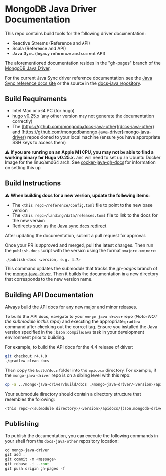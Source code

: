 # MongoDB Java Driver Documentation

This repo contains build tools for the following driver documentation:

- Reactive Streams (Reference and API)
- Scala (Reference and API)
- Java Sync (legacy reference and current API)

The aforementioned documentation resides in the "gh-pages" branch of
the [MongoDB Java Driver](https://github.com/mongodb/mongo-java-driver).

For the current Java Sync driver reference documentation, see the
[Java Sync reference docs site](https://www.mongodb.com/docs/drivers/java/sync)
or the source in the [docs-java repository](https://github.com/mongodb/docs-java).

## Build Requirements

- Intel Mac or x64 PC (for hugo)
- [hugo v0.25.x](https://github.com/gohugoio/hugo/releases/tag/v0.25.1) (any other version may not generate the documentation correctly)
- The [https://github.com/mongodb/docs-java-other](docs-java-other) and [https://github.com/mongodb/mongo-java-driver](mongo-java-driver) repos cloned to your local machine (ensure you have appropriate SSH keys to access them) 

:warning: **If you are running on an Apple M1 CPU, you may not be able to find a working binary for Hugo v0.25.x.** and will need to set up an Ubuntu Docker Image for the linux/amd64 arch. See [docker-java-gh-docs](https://github.com/mongodb/docs-java-other/tree/main/tools/README.md) for information on setting this up.

## Build Instructions

:warning: **When building docs for a new version, update the following items:**
- The `<this repo>/reference/config.toml` file to point to the new base version
- The `<this repo>/landing/data/releases.toml` file to link to the docs for the new version
- Redirects such as the [Java sync docs redirect](https://github.com/mongodb/docs-java-other/pull/3/files#diff-0f1a8692163867f83ff7451f3018bae71d3d16dbee396abf03263784e5dda940)

After updating the documentation, submit a pull request for approval.

Once your PR is approved and merged, pull the latest changes.
Then run the `publish-docs` script with the version using the
format `<major>.<minor>`:

```sh
./publish-docs <version, e.g. 4.7>
```

This command updates the submodule that tracks the *gh-pages* branch
of the [mongo-java-driver](https://github.com/mongodb/mongo-java-driver).
Then it builds the documentation in a new directory that corresponds to the
new version name.

## Building API Documentation

Always build the API docs for any new major and minor releases.

To build the API docs, navigate to your `mongo-java-driver` repo 
(*Note: NOT the submodule in this repo*) and executing the appropriate `gradlew` command
after checking out the correct tag. Ensure you installed the Java version specified in the `:bson:compileJava` task in your development environment prior to building.

For example, to build the API docs for the 4.4 release of driver:

```sh
git checkout r4.4.0
./gradlew clean docs
```

Then copy the `build/docs` folder into the `apidocs` directory. For example,
if the `mongo-java-driver` repo is on a sibling level with this repo:

```sh
cp -a ../mongo-java-driver/build/docs ./mongo-java-driver/<version>/apidocs
```

Your submodule directory should contain a directory structure that resembles the following:

```sh
<this repo>/<submodule directory>/<version>/apidocs/{bson,mongodb-driver-core,mongodb-driver-sync,mongodb-driver-legacy, mongodb-driver-reactivestreams/}
```


## Publishing

To publish the documentation, you can execute the following commands in your shell from the `docs-java-other` repository location:

```js
cd mongo-java-driver
git add .
git commit -m <message>
git rebase -i --root
git push origin gh-pages -f
```
